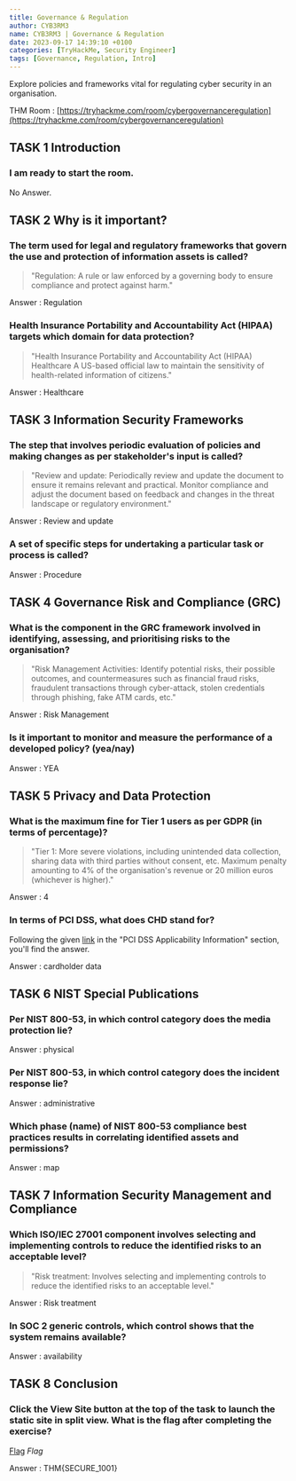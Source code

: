 ```yaml
---
title: Governance & Regulation
author: CYB3RM3
name: CYB3RM3 | Governance & Regulation
date: 2023-09-17 14:39:10 +0100
categories: [TryHackMe, Security Engineer]
tags: [Governance, Regulation, Intro]
---
```


Explore policies and frameworks vital for regulating cyber security in an organisation.

THM Room : [https://tryhackme.com/room/cybergovernanceregulation](https://tryhackme.com/room/cybergovernanceregulation)

## TASK 1 Introduction
### I am ready to start the room. 
No Answer.

## TASK 2 Why is it important?

### The term used for legal and regulatory frameworks that govern the use and protection of information assets is called?

>"Regulation: A rule or law enforced by a governing body to ensure compliance and protect against harm."

Answer : Regulation

### Health Insurance Portability and Accountability Act (HIPAA) targets which domain for data protection?

>"Health Insurance Portability and Accountability Act (HIPAA)
>Healthcare
>A US-based official law to maintain the sensitivity of health-related information of citizens."

Answer : Healthcare

## TASK 3 Information Security Frameworks
### The step that involves periodic evaluation of policies and making changes as per stakeholder's input is called?

>"Review and update: Periodically review and update the document to ensure it remains relevant and practical. Monitor compliance and adjust the document based on feedback and changes in the threat landscape or regulatory environment."

Answer : Review and update

### A set of specific steps for undertaking a particular task or process is called?

Answer : Procedure

## TASK 4 Governance Risk and Compliance (GRC)

### What is the component in the GRC framework involved in identifying, assessing, and prioritising risks to the organisation?

>"Risk Management Activities: Identify potential risks, their possible outcomes, and countermeasures such as financial fraud risks, fraudulent transactions through cyber-attack, stolen credentials through phishing, fake ATM cards, etc."

Answer : Risk Management

### Is it important to monitor and measure the performance of a developed policy?  (yea/nay)
Answer : YEA

## TASK 5 Privacy and Data Protection
### What is the maximum fine for Tier 1 users as per GDPR (in terms of percentage)?

>"Tier 1: More severe violations, including unintended data collection, sharing data with third parties without consent, etc. Maximum penalty amounting to 4% of the organisation's revenue or 20 million euros (whichever is higher)."

Answer : 4

### In terms of PCI DSS, what does CHD stand for?

Following the given [link](https://docs-prv.pcisecuritystandards.org/PCI%20DSS/Supporting%20Document/PCI_DSS-QRG-v4_0.pdf) in the "PCI DSS Applicability Information" section, you'll find the answer.

Answer : cardholder data

## TASK 6 NIST Special Publications
### Per NIST 800-53, in which control category does the media protection lie?
Answer : physical

### Per NIST 800-53, in which control category does the incident response lie?
Answer : administrative

### Which phase (name) of NIST 800-53 compliance best practices results in correlating identified assets and permissions?
Answer : map

## TASK 7 Information Security Management and Compliance
### Which ISO/IEC 27001 component involves selecting and implementing controls to reduce the identified risks to an acceptable level?

>"Risk treatment: Involves selecting and implementing controls to reduce the identified risks to an acceptable level."

Answer : Risk treatment

### In SOC 2 generic controls, which control shows that the system remains available?
Answer : availability

## TASK 8 Conclusion 
### Click the View Site button at the top of the task to launch the static site in split view. What is the flag after completing the exercise? 
[Flag](/images/thm/cybergovernanceregulation/govern_1.png)
_Flag_

Answer : THM{SECURE_1001}